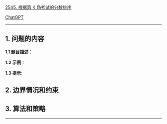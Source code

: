 [2545. 根据第 K 场考试的分数排序](https://leetcode.cn/problems/sort-the-students-by-their-kth-score)

[ChatGPT](chat.openai.com)

---

## 1. 问题的内容
**1.1 题目描述**：

**1.2 示例**：

**1.3 提示**:

## 2. 边界情况和约束


## 3. 算法和策略

---

